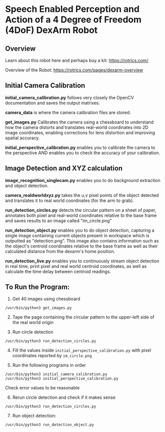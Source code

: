 # Speech Enabled Perception and Action of a 4 Degree of Freedom (4DoF) DexArm Robot


## Overview

Learn about this robot here and perhaps buy a kit:  https://rotrics.com/

Overview of the Robot: https://rotrics.com/pages/dexarm-overview


## Initial Camera Calibration

**initial_camera_calibration.py** follows very closely the OpenCV documentation and saves the output matrixes.

**camera_data** is where the camera calibration files are stored.

**get_images.py** Calibrates the camera using a chessboard to understand how the camera distorts and translates real-world coordinates into 2D image coordinates, enabling corrections for lens distortion and improving spatial accuracy.

**initial_perspective_calibration.py** enables you to calibrate the camera to the perspective AND enables you to check the accuracy of your calibration.

## Image Detection and XYZ calculation

**image_recognition_singlecam.py** enables you to do background extraction and object detection.

**camera_realdworldxyz.py** takes the u,v pixel points of the object detected and translates it to real world coordinates (for the arm to grab).

**run_detection_circles.py** detects the circular pattern on a sheet of paper, annotates both pixel and real-world coordinates relative to the base frame and saves results to an image called "im_circle.png"

**run_detection_object.py** enables you to do  object detection, capturing a single image containing current objects present in workspace which is outputted as "detection.png". This image also contains information such as the object's centroid coordinates relative to the base frame as well as their calculated distance from the dexarm's home position.

**run_detection_live.py** enables you to continuously stream object detection in real time, print pixel and real world centroid coordinates, as well as calculate the time delay between centroid readings.


## To Run the Program: 

1. Get 40 images using chessboard
```
/usr/bin/python3 get_images.py
```
2. Tape the page containing the circular pattern to the upper-left side of the real world origin

3. Run circle detection 
```
/usr/bin/python3 run_detection_circles.py
```
4. Fill the values inside `initial_perspective_calibration.py` with pixel coordinates reported by `im_circle.png`

5. Run the following programs in order
```
/usr/bin/python3 initial_camera_calibration.py
/usr/bin/python3 initial_perspective_calibration.py
```
Check error values to be reasonable

6. Rerun circle detection and check if it makes sense
```
/usr/bin/python3 run_detection_circles.py
```
7. Run object detection:
```
/usr/bin/python3 run_detection_object.py

